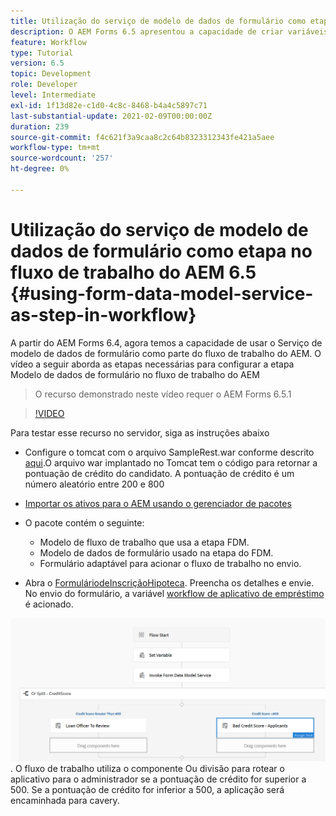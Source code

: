 ```yaml
---
title: Utilização do serviço de modelo de dados de formulário como etapa no fluxo de trabalho do AEM 6.5
description: O AEM Forms 6.5 apresentou a capacidade de criar variáveis no workflow AEM. Com esse novo recurso, usar o "Serviço de modelo de dados de formulário de chamada" no fluxo de trabalho do AEM ficou muito fácil. O vídeo a seguir o guiará pelas etapas relativas ao uso do serviço Chamar modelo de dados de formulário no fluxo de trabalho do AEM.
feature: Workflow
type: Tutorial
version: 6.5
topic: Development
role: Developer
level: Intermediate
exl-id: 1f13d82e-c1d0-4c8c-8468-b4a4c5897c71
last-substantial-update: 2021-02-09T00:00:00Z
duration: 239
source-git-commit: f4c621f3a9caa8c2c64b8323312343fe421a5aee
workflow-type: tm+mt
source-wordcount: '257'
ht-degree: 0%

---
```


# Utilização do serviço de modelo de dados de formulário como etapa no fluxo de trabalho do AEM 6.5 {#using-form-data-model-service-as-step-in-workflow}

A partir do AEM Forms 6.4, agora temos a capacidade de usar o Serviço de modelo de dados de formulário como parte do fluxo de trabalho do AEM. O vídeo a seguir aborda as etapas necessárias para configurar a etapa Modelo de dados de formulário no fluxo de trabalho do AEM

>O recurso demonstrado neste vídeo requer o AEM Forms 6.5.1


>[!VIDEO](https://video.tv.adobe.com/v/28145?quality=12&learn=on)

Para testar esse recurso no servidor, siga as instruções abaixo

* Configure o tomcat com o arquivo SampleRest.war conforme descrito [aqui](https://helpx.adobe.com/experience-manager/kt/forms/using/preparing-datasource-for-form-data-model-tutorial-use.html).O arquivo war implantado no Tomcat tem o código para retornar a pontuação de crédito do candidato. A pontuação de crédito é um número aleatório entre 200 e 800

* [Importar os ativos para o AEM usando o gerenciador de pacotes](assets/aem65-loanapplication.zip)
* O pacote contém o seguinte:

   * Modelo de fluxo de trabalho que usa a etapa FDM.
   * Modelo de dados de formulário usado na etapa do FDM.
   * Formulário adaptável para acionar o fluxo de trabalho no envio.
* Abra o [FormuláriodeInscriçãoHipoteca](http://localhost:4502/content/dam/formsanddocuments/loanapplication/jcr:content?wcmmode=disabled). Preencha os detalhes e envie. No envio do formulário, a variável [workflow de aplicativo de empréstimo](http://http://localhost:4502/editor.html/conf/global/settings/workflow/models/LoanApplication2.html) é acionado.

![ fluxo de trabalho ](assets/invokefdm651.PNG).
O fluxo de trabalho utiliza o componente Ou divisão para rotear o aplicativo para o administrador se a pontuação de crédito for superior a 500. Se a pontuação de crédito for inferior a 500, a aplicação será encaminhada para cavery.
